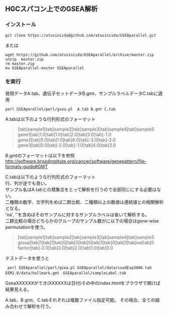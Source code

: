## HGCスパコン上でのGSEA解析
### インストール

```
git clone https://atusiniida@github.com/atusiniida/GSEAparallel.git
```

または

```
wget https://github.com/atusiniida/GSEAparallel/archive/master.zip
unzip  master.zip
rm master.zip
mv GSEAparallel-master GSEAparallel
```

### を実行
発現データA.tab、遺伝子セットデータB.gmt、サンプルラベルデータC.tabに適用
```
perl GSEAparallel/perl/gsea.pl  A.tab B.gmt C.tab
```
A.tabは以下のような行列形式のフォーマット
>[tab]sample1[tab]sample2[tab]sample3[tab]sample4[tab]sample5\
gene1[tab]1.0[tab]1.0[tab]2.0[tab]3.0[tab]-1.0\
gene2[tab]5.0[tab]1.0[tab]6.0[tab]-3.0[tab]-2.0\
gene3[tab]5.0[tab]-2.0[tab]-1.0[tab]4.0[tab]3.0

B.gmtのフォーマットは以下を参照
http://software.broadinstitute.org/cancer/software/genepattern/file-formats-guide#GMT

C.tabは以下のような行列形式のフォーマット\
行、列が逆でも良い。\
サンプル名はA.tabとの積集合をとって解析を行うので全部同じにする必要はない。\
二種類の数字、文字列をめば二群比較、二種類以上の数値は連続値との相関解析となる。\
'na', ''を含めばそのサンプルに対するサンプルラベルは省いて解析する。\
二群比較の場合どちらかのグループのサンプル数がに以下の場合はgene-wise permutationを使う。

>[tab]sample1[tab]sample2[tab]sample3[tab]sample4[tab]sample5\
group[tab]1[tab]1[tab]0[tab]0[tab]0[tab]1[tab]0[tab]1[tab]na[tab]0\
factor[tab]-2.0[tab]3.0[tab]2.0[tab]1.0[tab]0.0


テストデータを使うと
```
 perl GSEAparallel/perl/gsea.pl GSEAparallel/data/coadExp3000.tab  EEM2.0/data/hallmark.gmt　GSEAparallel/sampleLabel.tab
```
GseaXXXXXXができ(XXXXXXは日付)その中のindex.htmlをブラウザで開けば結果見える。

A.tab、B.gmt、C.tabそれぞれは複数ファイル指定可能。
その場合、全ての組み合わせで解析を行う。
